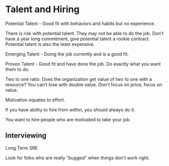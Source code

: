 # Talent and Hiring

Potential Talent - Good fit with behaviors and habits but no experience.

There is risk with potential talent. They may not be able to do the job. Don't have a year long commitment, give potential talent a rookie contract.  
Potential talent is also the least expensive.

Emerging Talent - Doing the job currently and is a good fit.

Proven Talent - Good fit and have done the job. Do exactly what you want them to do.

Two to one ratio. Does the organization get value of two to one with a resource? You can't lose with double value. Don't focus on price, focus on value.  

Motivation equates to effort.

If you have ability to hire from within, you should always do it.

You want to hire people who are motivated to take your job.

## Interviewing

Long Term SRE

Look for folks who are really "bugged" when things don't work right.  
